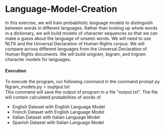 # Language-Model-Creation
In this exercise, we will train probabilistic language models to distinguish between words in different languages. Rather than looking up whole words in a dictionary, we will build models of character sequences so that we can make a guess about the language of unseen words. We will need to use NLTK and the Universal Declaration of Human Rights corpus. We will compare across different languages from the Universal Declaration of Human Rights documents. We will build unigram, bigram, and trigram character models for languages.

#### Execution
To execute the program, run following command in the command prompt py Ngram_models.py > ouptput.txt <br>
This command will save the output of program in a file "output.txt". The file will contain calculated probabilities of words of
- English Dataset with English Language Model
- French Dataset with English Language Model
- Italian Dataset with Italian Language Model
- Spanish Dataset with Italian Language Model

